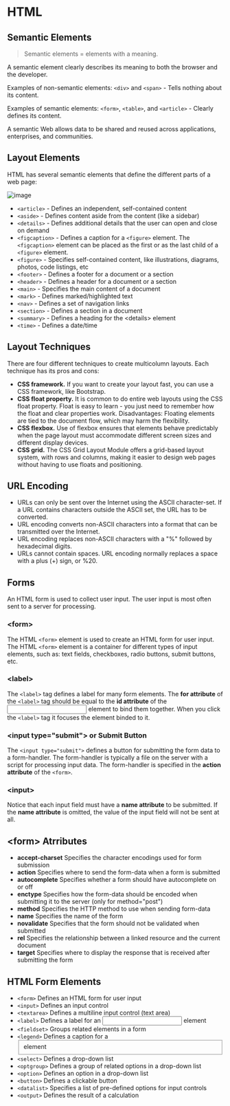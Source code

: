 # HTML
## Semantic Elements
> Semantic elements = elements with a meaning.

A semantic element clearly describes its meaning to both the browser and the developer.

Examples of non-semantic elements: `<div>` and `<span>` - Tells nothing about its content.

Examples of semantic elements: `<form>`, `<table>`, and `<article>` - Clearly defines its content.

A semantic Web allows data to be shared and reused across applications, enterprises, and communities.

## Layout Elements

HTML has several semantic elements that define the different parts of a web page:

![image](https://user-images.githubusercontent.com/13497579/132418193-e2e563a7-f62f-4e25-bf25-b375f66b787e.png)

- `<article>` - Defines an independent, self-contained content
- `<aside>` - Defines content aside from the content (like a sidebar)
- `<details>` - Defines additional details that the user can open and close on demand
- `<figcaption>` - Defines a caption for a `<figure>` element. The `<figcaption>` element can be placed as the first or as the last child of a `<figure>` element.
- `<figure>` - Specifies self-contained content, like illustrations, diagrams, photos, code listings, etc
- `<footer>` - Defines a footer for a document or a section
- `<header>` - Defines a header for a document or a section
- `<main>` - Specifies the main content of a document
- `<mark>` - Defines marked/highlighted text
- `<nav>` - Defines a set of navigation links
- `<section>` - Defines a section in a document
- `<summary>` - Defines a heading for the \<details> element
- `<time>` - Defines a date/time



## Layout Techniques

There are four different techniques to create multicolumn layouts. Each technique has its pros and cons:

- **CSS framework.** If you want to create your layout fast, you can use a CSS framework, like Bootstrap.
- **CSS float property.** It is common to do entire web layouts using the CSS float property. Float is easy to learn - you just need to remember how the float and clear properties work. Disadvantages: Floating elements are tied to the document flow, which may harm the flexibility.
- **CSS flexbox.** Use of flexbox ensures that elements behave predictably when the page layout must accommodate different screen sizes and different display devices.
- **CSS grid.** The CSS Grid Layout Module offers a grid-based layout system, with rows and columns, making it easier to design web pages without having to use floats and positioning.

## URL Encoding

- URLs can only be sent over the Internet using the ASCII character-set. If a URL contains characters outside the ASCII set, the URL has to be converted.
- URL encoding converts non-ASCII characters into a format that can be transmitted over the Internet.
- URL encoding replaces non-ASCII characters with a "%" followed by hexadecimal digits.
- URLs cannot contain spaces. URL encoding normally replaces a space with a plus (+) sign, or %20.

## Forms

An HTML form is used to collect user input. The user input is most often sent to a server for processing. 

### \<form>

The HTML `<form>` element is used to create an HTML form for user input. The HTML `<form>` element is a container for different types of input elements, such as: text fields, checkboxes, radio buttons, submit buttons, etc.

### \<label>

The `<label>` tag defines a label for many form elements. The **for attribute** of the `<label>` tag should be equal to the **id attribute** of the <input> element to bind them together. When you click the `<label>` tag it focuses the element binded to it.

### \<input type="submit"> or Submit Button

The `<input type="submit">` defines a button for submitting the form data to a form-handler. The form-handler is typically a file on the server with a script for processing input data. The form-handler is specified in the **action attribute** of the `<form>`.

### \<input>
Notice that each input field must have a **name attribute** to be submitted. If the **name attribute** is omitted, the value of the input field will not be sent at all.

## \<form> Atrributes

- **accept-charset**	Specifies the character encodings used for form submission
- **action**	Specifies where to send the form-data when a form is submitted
- **autocomplete**	Specifies whether a form should have autocomplete on or off
- **enctype**	Specifies how the form-data should be encoded when submitting it to the server (only for method="post")
- **method**	Specifies the HTTP method to use when sending form-data
- **name**	Specifies the name of the form
- **novalidate**	Specifies that the form should not be validated when submitted
- **rel**	Specifies the relationship between a linked resource and the current document
- **target**	Specifies where to display the response that is received after submitting the form

## HTML Form Elements
- `<form>`	Defines an HTML form for user input
- `<input>`	Defines an input control
- `<textarea>`	Defines a multiline input control (text area)
- `<label>`	Defines a label for an <input> element
- `<fieldset>`	Groups related elements in a form
- `<legend>`	Defines a caption for a <fieldset> element
- `<select>`	Defines a drop-down list
- `<optgroup>`	Defines a group of related options in a drop-down list
- `<option>`	Defines an option in a drop-down list
- `<button>`	Defines a clickable button
- `<datalist>`	Specifies a list of pre-defined options for input controls
- `<output>`	Defines the result of a calculation
